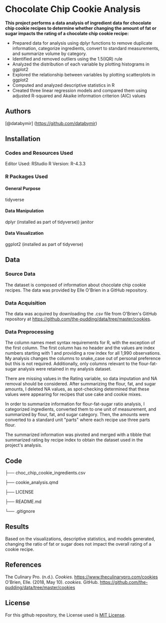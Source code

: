 # Chocolate Chip Cookie Analysis
**This project performs a data analysis of ingredient data for chocolate chip cookie recipes to determine whether changing the amount of fat or sugar impacts the rating of a chocolate chip cookie recipe:**
* Prepared data for analysis using dplyr functions to remove duplicate information, categorize ingredients, convert to standard measurements, and summarize volume by category.
* Identified and removed outliers using the 1.5(IQR) rule
* Analyzed the distribution of each variable by plotting histograms in ggplot2
* Explored the relationship between variables by plotting scatterplots in ggplot2
* Computed and analyzed descriptive statistics in R
* Created three linear regression models and compared them using adjusted R-squared and Akaike information criterion (AIC) values

## Authors
[@databymir] (https://github.com/databymir)

## Installation
### Codes and Resources Used
Editor Used: RStudio
R Version: R-4.3.3

### R Packages Used
#### General Purpose
tidyverse

#### Data Manipulation
dplyr (installed as part of tidyverse))
janitor

#### Data Visualization
ggplot2 (installed as part of tidyverse)

## Data
### Source Data
The dataset is composed of information about chocolate chip cookie recipes. The data was provided by Elle O'Brien in a GitHub repository.

### Data Acquisition
The data was acquired by downloading the .csv file from O'Brien's GitHub repository at https://github.com/the-pudding/data/tree/master/cookies.

### Data Preprocessing
The column names meet syntax requirements for R, with the exception of the first column. The first column has no header and the values are index numbers starting with 1 and providing a row index for all 1,990 observations. My analysis changes the columns to snake_case out of personal preference but this is not required. Additionally, only columns relevant to the flour-fat-sugar analysis were retained in my analysis dataset.

There are missing values in the Rating variable, so data imputation and NA removal should be considered. After summarizing the flour, fat, and sugar amounts, I deleted NA values, as spot-checking determined that these values were appearing for recipes that use cake and cookie mixes.

In order to summarize information for flour-fat-sugar ratio analysis, I categorized ingredients, converted them to one unit of measurement, and summarized by flour, fat, and sugar category. Then, the amounts were converted to a standard unit "parts" where each recipe use three parts flour.

The summarized information was pivoted and merged with a tibble that summarized rating by recipe index to obtain the dataset used in the project's analysis.

## Code
├── choc_chip_cookie_ingredients.csv

├── cookie_analysis.qmd

├── LICENSE

├── README.md

└── .gitignore

## Results
Based on the visualizations, descriptive statistics, and models generated, changing the ratio of fat or sugar does not impact the overall rating of a cookie recipe.

## References
The Culinary Pro. (n.d.). *Cookies.* https://www.theculinarypro.com/cookies 
O'Brien, Elle. (2018, May 10). *cookies.* GitHub. https://github.com/the-pudding/data/tree/master/cookies

## License
For this github repository, the License used is [MIT License](https://opensource.org/license/mit/).
